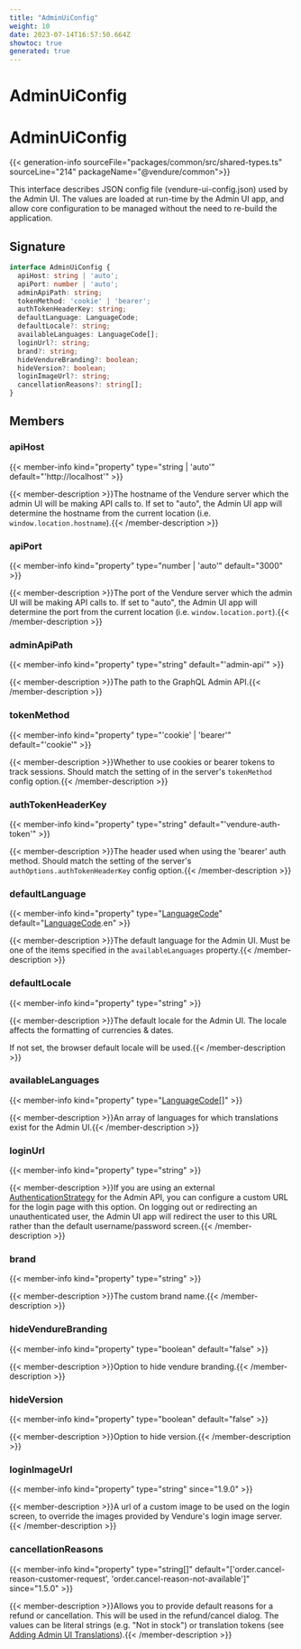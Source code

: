 ```yaml
---
title: "AdminUiConfig"
weight: 10
date: 2023-07-14T16:57:50.664Z
showtoc: true
generated: true
---
```

<!-- This file was generated from the Vendure source. Do not modify. Instead, re-run the "docs:build" script -->

# AdminUiConfig
<div class="symbol">


# AdminUiConfig

{{< generation-info sourceFile="packages/common/src/shared-types.ts" sourceLine="214" packageName="@vendure/common">}}

This interface describes JSON config file (vendure-ui-config.json) used by the Admin UI.
The values are loaded at run-time by the Admin UI app, and allow core configuration to be
managed without the need to re-build the application.

## Signature

```TypeScript
interface AdminUiConfig {
  apiHost: string | 'auto';
  apiPort: number | 'auto';
  adminApiPath: string;
  tokenMethod: 'cookie' | 'bearer';
  authTokenHeaderKey: string;
  defaultLanguage: LanguageCode;
  defaultLocale?: string;
  availableLanguages: LanguageCode[];
  loginUrl?: string;
  brand?: string;
  hideVendureBranding?: boolean;
  hideVersion?: boolean;
  loginImageUrl?: string;
  cancellationReasons?: string[];
}
```
## Members

### apiHost

{{< member-info kind="property" type="string | 'auto'" default="'http://localhost'"  >}}

{{< member-description >}}The hostname of the Vendure server which the admin UI will be making API calls
to. If set to "auto", the Admin UI app will determine the hostname from the
current location (i.e. `window.location.hostname`).{{< /member-description >}}

### apiPort

{{< member-info kind="property" type="number | 'auto'" default="3000"  >}}

{{< member-description >}}The port of the Vendure server which the admin UI will be making API calls
to. If set to "auto", the Admin UI app will determine the port from the
current location (i.e. `window.location.port`).{{< /member-description >}}

### adminApiPath

{{< member-info kind="property" type="string" default="'admin-api'"  >}}

{{< member-description >}}The path to the GraphQL Admin API.{{< /member-description >}}

### tokenMethod

{{< member-info kind="property" type="'cookie' | 'bearer'" default="'cookie'"  >}}

{{< member-description >}}Whether to use cookies or bearer tokens to track sessions.
Should match the setting of in the server's `tokenMethod` config
option.{{< /member-description >}}

### authTokenHeaderKey

{{< member-info kind="property" type="string" default="'vendure-auth-token'"  >}}

{{< member-description >}}The header used when using the 'bearer' auth method. Should match the
setting of the server's `authOptions.authTokenHeaderKey` config
option.{{< /member-description >}}

### defaultLanguage

{{< member-info kind="property" type="<a href='/typescript-api/common/language-code#languagecode'>LanguageCode</a>" default="<a href='/typescript-api/common/language-code#languagecode'>LanguageCode</a>.en"  >}}

{{< member-description >}}The default language for the Admin UI. Must be one of the
items specified in the `availableLanguages` property.{{< /member-description >}}

### defaultLocale

{{< member-info kind="property" type="string"  >}}

{{< member-description >}}The default locale for the Admin UI. The locale affects the formatting of
currencies & dates.

If not set, the browser default locale will be used.{{< /member-description >}}

### availableLanguages

{{< member-info kind="property" type="<a href='/typescript-api/common/language-code#languagecode'>LanguageCode</a>[]"  >}}

{{< member-description >}}An array of languages for which translations exist for the Admin UI.{{< /member-description >}}

### loginUrl

{{< member-info kind="property" type="string"  >}}

{{< member-description >}}If you are using an external <a href='/typescript-api/auth/authentication-strategy#authenticationstrategy'>AuthenticationStrategy</a> for the Admin API, you can configure
a custom URL for the login page with this option. On logging out or redirecting an unauthenticated
user, the Admin UI app will redirect the user to this URL rather than the default username/password
screen.{{< /member-description >}}

### brand

{{< member-info kind="property" type="string"  >}}

{{< member-description >}}The custom brand name.{{< /member-description >}}

### hideVendureBranding

{{< member-info kind="property" type="boolean" default="false"  >}}

{{< member-description >}}Option to hide vendure branding.{{< /member-description >}}

### hideVersion

{{< member-info kind="property" type="boolean" default="false"  >}}

{{< member-description >}}Option to hide version.{{< /member-description >}}

### loginImageUrl

{{< member-info kind="property" type="string"  since="1.9.0" >}}

{{< member-description >}}A url of a custom image to be used on the login screen, to override the images provided by Vendure's login image server.{{< /member-description >}}

### cancellationReasons

{{< member-info kind="property" type="string[]" default="['order.cancel-reason-customer-request', 'order.cancel-reason-not-available']"  since="1.5.0" >}}

{{< member-description >}}Allows you to provide default reasons for a refund or cancellation. This will be used in the
refund/cancel dialog. The values can be literal strings (e.g. "Not in stock") or translation
tokens (see [Adding Admin UI Translations](/docs/plugins/extending-the-admin-ui/adding-ui-translations/)).{{< /member-description >}}


</div>
